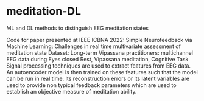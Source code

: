 # meditation-DL
ML and DL methods to distinguish EEG meditation states

Code for paper presented at IEEE ICBNA 2022:
  Simple Neurofeedback via Machine Learning: Challenges in real time multivariate  assessment of meditation state
Dataset: Long-term Vipassana practitioners: multichannel EEG data during Eyes closed Rest, Vipassana meditation, Cognitive Task
Signal processing techniques are used to extract features from EEG data. 
An autoencoder model is then trained on these features such that the model can be run in real time.  Its reconstruction errors or its latent variables are used to provide non typical feedback parameters which are used to establish an objective measure of meditation ability.

